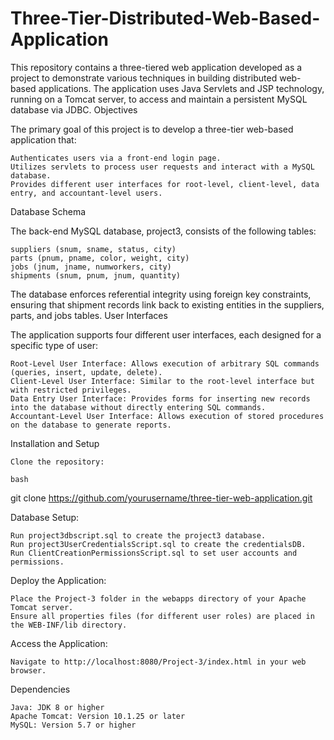 # Three-Tier-Distributed-Web-Based-Application

This repository contains a three-tiered web application developed as a project to demonstrate various techniques in building distributed web-based applications. The application uses Java Servlets and JSP technology, running on a Tomcat server, to access and maintain a persistent MySQL database via JDBC.
Objectives

The primary goal of this project is to develop a three-tier web-based application that:

    Authenticates users via a front-end login page.
    Utilizes servlets to process user requests and interact with a MySQL database.
    Provides different user interfaces for root-level, client-level, data entry, and accountant-level users.

Database Schema

The back-end MySQL database, project3, consists of the following tables:

    suppliers (snum, sname, status, city)
    parts (pnum, pname, color, weight, city)
    jobs (jnum, jname, numworkers, city)
    shipments (snum, pnum, jnum, quantity)

The database enforces referential integrity using foreign key constraints, ensuring that shipment records link back to existing entities in the suppliers, parts, and jobs tables.
User Interfaces

The application supports four different user interfaces, each designed for a specific type of user:

    Root-Level User Interface: Allows execution of arbitrary SQL commands (queries, insert, update, delete).
    Client-Level User Interface: Similar to the root-level interface but with restricted privileges.
    Data Entry User Interface: Provides forms for inserting new records into the database without directly entering SQL commands.
    Accountant-Level User Interface: Allows execution of stored procedures on the database to generate reports.

Installation and Setup

    Clone the repository:

    bash

git clone https://github.com/yourusername/three-tier-web-application.git

Database Setup:

    Run project3dbscript.sql to create the project3 database.
    Run project3UserCredentialsScript.sql to create the credentialsDB.
    Run ClientCreationPermissionsScript.sql to set user accounts and permissions.

Deploy the Application:

    Place the Project-3 folder in the webapps directory of your Apache Tomcat server.
    Ensure all properties files (for different user roles) are placed in the WEB-INF/lib directory.

Access the Application:

    Navigate to http://localhost:8080/Project-3/index.html in your web browser.

Dependencies

    Java: JDK 8 or higher
    Apache Tomcat: Version 10.1.25 or later
    MySQL: Version 5.7 or higher
